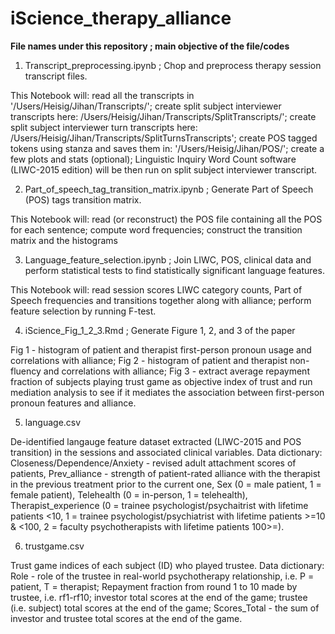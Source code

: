 # iScience_therapy_alliance

<b>File names under this repository ; main objective of the file/codes</b>

1. Transcript_preprocessing.ipynb ; Chop and preprocess therapy session transcript files.
              
This Notebook will:
read all the transcripts in '/Users/Heisig/Jihan/Transcripts/'; 
create split subject interviewer transcripts here: /Users/Heisig/Jihan/Transcripts/SplitTranscripts/';
create split subject interviewer turn transcripts here: /Users/Heisig/Jihan/Transcripts/SplitTurnsTranscripts';
create POS tagged tokens using stanza and saves them in: '/Users/Heisig/Jihan/POS/';
create a few plots and stats (optional);
Linguistic Inquiry Word Count software (LIWC-2015 edition) will be then run on split subject interviewer transcript.

2. Part_of_speech_tag_transition_matrix.ipynb ; Generate Part of Speech (POS) tags transition matrix.

This Notebook will:
read (or reconstruct) the POS file containing all the POS for each sentence;
compute word frequencies;
construct the transition matrix and the histograms

3. Language_feature_selection.ipynb ; Join LIWC, POS, clinical data and perform statistical tests to find statistically significant language features.

This Notebook will:
read session scores LIWC category counts, Part of Speech frequencies and transitions together along with alliance; 
perform feature selection by running F-test.

4. iScience_Fig_1_2_3.Rmd ; Generate Figure 1, 2, and 3 of the paper

Fig 1 - histogram of patient and therapist first-person pronoun usage and correlations with alliance;
Fig 2 - histogram of patient and therapist non-fluency and correlations with alliance;
Fig 3 - extract average repayment fraction of subjects playing trust game as objective index of trust and run mediation analysis to see if it mediates
          the association between first-person pronoun features and alliance.
          
5. language.csv

De-identified langauge feature dataset extracted (LIWC-2015 and POS transition) in the sessions and associated clinical variables. Data dictionary: Closeness/Dependence/Anxiety - revised adult attachment scores of patients, Prev_alliance - strength of patient-rated alliance with the therapist in the previous treatment prior to the current one, Sex (0 = male patient, 1 = female patient), Telehealth (0 = in-person, 1 = telehealth), Therapist_experience (0 = trainee psychologist/psychaitrist with lifetime patients <10, 1 = trainee psychologist/psychiatrist with lifetime patients >=10 & <100, 2 = faculty psychotherapists with lifetime patients 100>=).

6. trustgame.csv

Trust game indices of each subject (ID) who played trustee. Data dictionary: Role - role of the trustee in real-world psychotherapy relationship, i.e. P = patient, T = therapist; Repayment fraction from round 1 to 10 made by trustee, i.e. rf1-rf10; investor total scores at the end of the game; trustee (i.e. subject) total scores at the end of the game; Scores_Total - the sum of investor and trustee total scores at the end of the game.

